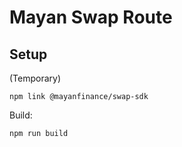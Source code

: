 # Mayan Swap Route

## Setup

(Temporary)

```
npm link @mayanfinance/swap-sdk
```

Build:

```
npm run build
```
